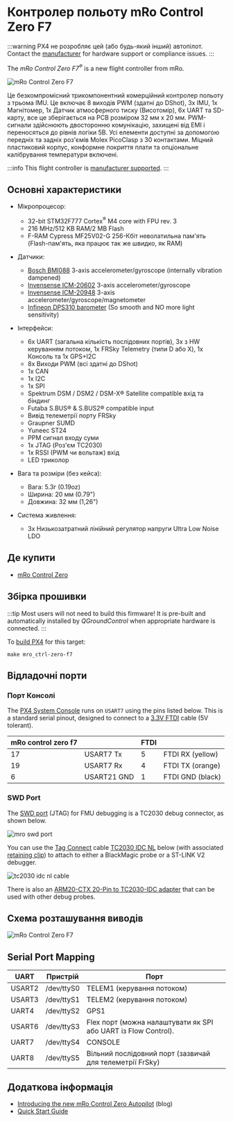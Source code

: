 # Контролер польоту mRo Control Zero F7

:::warning
PX4 не розробляє цей (або будь-який інший) автопілот.
Contact the [manufacturer](https://store.mrobotics.io/) for hardware support or compliance issues.
:::

The _mRo Control Zero F7<sup>&reg;</sup>_ is a new flight controller from mRo.

![mRo Control Zero F7](../../assets/flight_controller/mro_control_zero_f7/mro_control_zero_f7.jpg)

Це безкомпромісний трикомпонентний комерційний контролер польоту з трьома IMU.
Це включає 8 виходів PWM (здатні до DShot), 3x IMU, 1x Магнітомер, 1x Датчик атмосферного тиску (Висотомір), 6x UART та SD-карту, все це зберігається на PCB розміром 32 мм x 20 мм.
PWM-сигнали здійснюють двосторонню комунікацію, захищені від EMI і переносяться до рівнів логіки 5В.
Усі елементи доступні за допомогою передніх та задніх роз'ємів Molex PicoClasp з 30 контактами.
Міцний пластиковий корпус, конформне покриття плати та опціональне калібрування температури включені.

:::info
This flight controller is [manufacturer supported](../flight_controller/autopilot_manufacturer_supported.md).
:::

## Основні характеристики

- Мікропроцесор:

  - 32-bit STM32F777 Cortex<sup>&reg;</sup> M4 core with FPU rev. 3
  - 216 MHz/512 KB RAM/2 MB Flash
  - F-RAM Cypress MF25V02-G 256-Кбіт неволатильна пам'ять (Flash-пам'ять, яка працює так же швидко, як RAM)

- Датчики:

  - [Bosch BMI088](https://www.bosch-sensortec.com/bst/products/all_products/bmi088_1) 3-axis accelerometer/gyroscope (internally vibration dampened)
  - [Invensense ICM-20602](https://www.invensense.com/products/motion-tracking/6-axis/icm-20602/) 3-axis accelerometer/gyroscope
  - [Invensense ICM-20948](https://www.invensense.com/products/motion-tracking/9-axis/icm-20948/) 3-axis accelerometer/gyroscope/magnetometer
  - [Infineon DPS310 barometer](https://www.infineon.com/cms/en/product/sensor/pressure-sensors/pressure-sensors-for-iot/dps310/) (So smooth and NO more light sensitivity)

- Інтерфейси:

  - 6x UART (загальна кількість послідовних портів), 3x з HW керуванням потоком, 1x FRSky Telemetry (типи D або Х), 1x Консоль та 1x GPS+I2C
  - 8x Виходи PWM (всі здатні до DShot)
  - 1x CAN
  - 1x I2C
  - 1x SPI
  - Spektrum DSM / DSM2 / DSM-X® Satellite compatible вхід та біндинг
  - Futaba S.BUS® & S.BUS2® compatible input
  - Вивід телеметрії порту FRSky
  - Graupner SUMD
  - Yuneec ST24
  - PPM сигнал входу суми
  - 1x JTAG (Роз'єм TC2030)
  - 1x RSSI (PWM чи вольтаж) вхід
  - LED триколор

- Вага та розміри (без кейса):

  - Вага: 5.3г (0.19oz)
  - Ширина: 20 мм (0.79")
  - Довжина: 32 мм (1,26")

- Система живлення:
  - 3x Низькозатратний лінійний регулятор напруги Ultra Low Noise LDO

## Де купити

- [mRo Control Zero](https://store.mrobotics.io/mRo-Control-Zero-F7-p/mro-ctrl-zero-f7.htm)

## Збірка прошивки

:::tip
Most users will not need to build this firmware!
It is pre-built and automatically installed by _QGroundControl_ when appropriate hardware is connected.
:::

To [build PX4](../dev_setup/building_px4.md) for this target:

```
make mro_ctrl-zero-f7
```

## Відладочні порти

### Порт Консолі

The [PX4 System Console](../debug/system_console.md) runs on `USART7` using the pins listed below.
This is a standard serial pinout, designed to connect to a [3.3V FTDI](https://www.digikey.com/en/products/detail/TTL-232R-3V3/768-1015-ND/1836393) cable (5V tolerant).

| mRo control zero f7 |             | FTDI |                                     |
| ------------------- | ----------- | ---- | ----------------------------------- |
| 17                  | USART7 Tx   | 5    | FTDI RX (yellow) |
| 19                  | USART7 Rx   | 4    | FTDI TX (orange) |
| 6                   | USART21 GND | 1    | FTDI GND (black) |

### SWD Port

The [SWD port](../debug/swd_debug.md) (JTAG) for FMU debugging is a TC2030 debug connector, as shown below.

![mro swd port](../../assets/flight_controller/mro_control_zero_f7/mro_control_zero_f7_swd.jpg)

You can use the [Tag Connect](https://www.tag-connect.com/) cable [TC2030 IDC NL](https://www.tag-connect.com/product/tc2030-idc-nl) below (with associated [retaining clip](https://www.tag-connect.com/product/tc2030-clip-retaining-clip-board-for-tc2030-nl-cables)) to attach to either a BlackMagic probe or a ST-LINK V2 debugger.

![tc2030 idc nl cable](../../assets/flight_controller/mro_control_zero_f7/tc2030_idc_nl.jpg)

There is also an [ARM20-CTX 20-Pin to TC2030-IDC adapter](https://www.tag-connect.com/product/arm20-ctx-20-pin-to-tc2030-idc-adapter-for-cortex) that can be used with other debug probes.

## Схема розташування виводів

![mRo Control Zero F7](../../assets/flight_controller/mro_control_zero_f7/mro_control_pinouts.jpg)

## Serial Port Mapping

| UART   | Пристрій   | Порт                                                                                              |
| ------ | ---------- | ------------------------------------------------------------------------------------------------- |
| USART2 | /dev/ttyS0 | TELEM1 (керування потоком)                                                     |
| USART3 | /dev/ttyS1 | TELEM2 (керування потоком)                                                     |
| UART4  | /dev/ttyS2 | GPS1                                                                                              |
| USART6 | /dev/ttyS3 | Flex порт (можна налаштувати як SPI або UART із Flow Control). |
| UART7  | /dev/ttyS4 | CONSOLE                                                                                           |
| UART8  | /dev/ttyS5 | Вільний послідовний порт (зазвичай для телеметрії FrSky)                       |

<!-- Note: Got ports using https://github.com/PX4/PX4-user_guide/pull/672#issuecomment-598198434 -->

<!-- https://github.com/PX4/PX4-Autopilot/blob/main/boards/mro/ctrl-zero-f7/nuttx-config/nsh/defconfig#L202-L207 -->

## Додаткова інформація

- [Introducing the new mRo Control Zero Autopilot](https://mrobotics.io/introducing-the-new-mro-control-zero-autopilot/) (blog)
- [Quick Start Guide](https://mrobotics.io/mrocontrolzero/)
